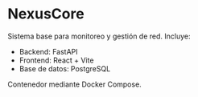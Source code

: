 # NexusCore

Sistema base para monitoreo y gestión de red. Incluye:

- Backend: FastAPI
- Frontend: React + Vite
- Base de datos: PostgreSQL

Contenedor mediante Docker Compose.
